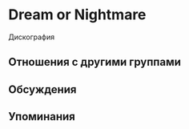# Dream or Nightmare

Дискография

## Отношения с другими группами


## Обсуждения


## Упоминания

